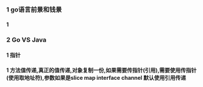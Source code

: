 ### 1 go语言前景和钱景

#### 1 

### 2 Go VS Java

#### 1 指针

#### 1 方法值传递,真正的值传递,对象复制一份,如果需要传指针(引用),需要使用传指针(使用取地址符),参数如果是slice map interface channel 默认使用引用传递





